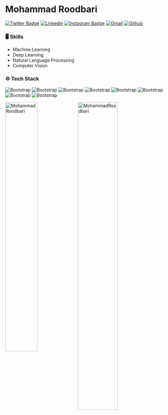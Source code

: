 # Mohammad Roodbari

[![Twitter Badge](https://img.shields.io/badge/-Twitter-1da1f2?labelColor=1da1f2&logo=twitter&logoColor=white&link=https://twitter.com/mohammad__Rd)](https://twitter.com/mohammad__Rd)
[![Linkedin](https://img.shields.io/badge/-LinkedIn-blue?style=flat&logo=Linkedin&logoColor=white)](https://www.linkedin.com/in/mohammad-roodbari1)
[![Instagram Badge](https://img.shields.io/badge/-Instagram-purple?logo=instagram&logoColor=white&link=https://instagram.com/mim._.rd/)](https://www.instagram.com/mim._.rd)
[![Gmail](https://img.shields.io/badge/-Gmail-c14438?style=flat&logo=Gmail&logoColor=white)](mailto:mohammadroodbari9@gmail.com)
[![Github](https://img.shields.io/github/followers/MohammadRoodbari?label=Follow&style=social)](https://github.com/MohammadRoodbari)


### 🖥 Skills

- Machine Learning
- Deep Learning
- Natural Language Processing
- Computer Vision
### ⚙️ Tech Stack

![Bootstrap](https://img.shields.io/badge/-Python-05122A?style=flat-square&logo=Python&color=353535) ![Bootstrap](https://img.shields.io/badge/-TensorFlow-05122A?style=flat-square&logo=TensorFlow&color=353535) ![Bootstrap](https://img.shields.io/badge/-PyTorch-05122A?style=flat-square&logo=PyTorch&color=353535) ![Bootstrap](https://img.shields.io/badge/-Scikit%20Learn-05122A?style=flat-square&logo=Scikit-Learn&color=353535) ![Bootstrap](https://img.shields.io/badge/-Pandas-05122A?style=flat-square&logo=Pandas&color=353535) ![Bootstrap](https://img.shields.io/badge/-Numpy-05122A?style=flat-square&logo=Numpy&color=353535) ![Bootstrap](https://img.shields.io/badge/-Matplotlib-05122A?style=flat-square&logo=Matplotlib&color=353535) ![Bootstrap](https://img.shields.io/badge/-Visual%20Studio%20Code-05122A?style=flat-square&logo=Visual-Studio-Code&color=353535)

<div>
  <img width="45%" align="left" src="https://github-readme-stats.vercel.app/api/top-langs?username=MohammadRoodbari&show_icons=true&locale=en&layout=compact" alt="MohammadRoodbari" />
  <img width="50%"  src="https://github-readme-streak-stats.herokuapp.com/?user=MohammadRoodbari&" alt="MohammadRoodbari" />
</div>

